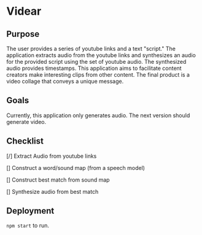 # Videar

## Purpose
The user provides a series of youtube links and a text "script."
The application extracts audio from the youtube links and synthesizes an audio for the provided script using the set of youtube audio. The synthesized audio provides timestamps.
This application aims to facilitate content creators make interesting clips from other content.
The final product is a video collage that conveys a unique message.

## Goals
Currently, this application only generates audio. The next version should generate video.

## Checklist
[/] Extract Audio from youtube links

[] Construct a word/sound map (from a speech model)

[] Construct best match from sound map

[] Synthesize audio from best match

## Deployment
`npm start` to run.
